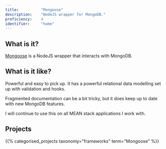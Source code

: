 ```yaml
---
title: 			"Mongoose"
description: 	"NodeJS wrapper for MongoDB."
proficiency:	4
identifier:		"home"
---
```


## What is it?
[Mongoose](http://mongoosejs.com/) is a NodeJS wrapper that interacts with MongoDB.

## What is it like?
Powerful and easy to pick up. It has a powerful relational data modelling set up with validation and hooks.

Fragmented documentation can be a bit tricky, but it does keep up to date with new MongoDB features.

I will continue to use this on all MEAN stack applications I work with.

## Projects
{{% categorised_projects taxonomy="frameworks" term="Mongoose" %}}